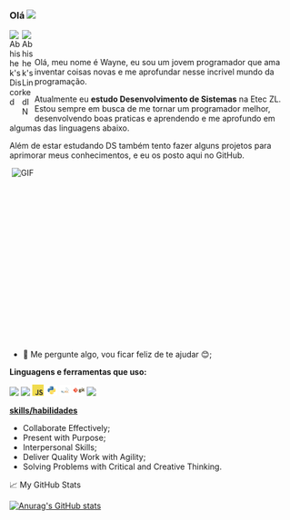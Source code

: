 ### Olá <img src="https://media.giphy.com/media/hvRJCLFzcasrR4ia7z/giphy.gif" width="25px">

<a href="https://discord.gg/K9PKeezCCm">
  <img align="left" alt="Abhishek's Discord" width="22px" src="https://raw.githubusercontent.com/peterthehan/peterthehan/master/assets/discord.svg" />
</a>
<a href="https://www.linkedin.com/in/wayne-andr%C3%A9-421004204/">
  <img align="left" alt="Abhishek's LinkedIN" width="22px" src="https://raw.githubusercontent.com/peterthehan/peterthehan/master/assets/linkedin.svg" />
</a>

<br><br>

Olá, meu nome é Wayne, eu sou um jovem programador que ama inventar coisas novas e me aprofundar nesse incrivel mundo da programação.

Atualmente eu **estudo Desenvolvimento de Sistemas** na Etec ZL.
Estou sempre em busca de me tornar um programador melhor, desenvolvendo boas praticas e aprendendo e me aprofundo em algumas das linguagens abaixo.

Além de estar estudando DS também tento fazer alguns projetos para aprimorar meus conhecimentos, e eu os posto aqui no GitHub.

  <img align="right" alt="GIF" src="https://github.com/abhisheknaiidu/abhisheknaiidu/blob/master/code.gif?raw=true" width="500" height="320" />
  
- 💬 Me pergunte algo, vou ficar feliz de te ajudar 😊;

**Linguagens e ferramentas que uso:** 

<code><img height="20" src="https://upload.wikimedia.org/wikipedia/commons/thumb/6/61/HTML5_logo_and_wordmark.svg/1200px-HTML5_logo_and_wordmark.svg.png"></code>
<code><img height="20" src="https://upload.wikimedia.org/wikipedia/commons/thumb/d/d5/CSS3_logo_and_wordmark.svg/1200px-CSS3_logo_and_wordmark.svg.png"></code>
<code><img height="20" src="https://raw.githubusercontent.com/github/explore/80688e429a7d4ef2fca1e82350fe8e3517d3494d/topics/javascript/javascript.png"></code>
<code><img height="20" src="https://raw.githubusercontent.com/github/explore/80688e429a7d4ef2fca1e82350fe8e3517d3494d/topics/python/python.png"></code>
<code><img height="20" src="https://raw.githubusercontent.com/github/explore/80688e429a7d4ef2fca1e82350fe8e3517d3494d/topics/mysql/mysql.png"></code>
<code><img height="20" src="https://raw.githubusercontent.com/github/explore/80688e429a7d4ef2fca1e82350fe8e3517d3494d/topics/git/git.png"></code>
<code><img height="20" src="https://res-1.cloudinary.com/crunchbase-production/image/upload/c_lpad,h_256,w_256,f_auto,q_auto:eco/v1397183645/50bf4fee6f1194cbd5064a4342c4ab75.png"></code>

[**skills/habilidades**](https://ptech.yourlearning.ibm.com/certificate/share/ffa2b56a56ewogICJvYmplY3RJZCIgOiAiSUxCLVdXWk1YWkpSWkdSWjZWVlkiLAogICJvYmplY3RUeXBlIiA6ICJBQ1RJVklUWSIsCiAgImxlYXJuZXJDTlVNIiA6ICIwNTAyNjNSRUciCn0e0ee0d5e90-10)

- Collaborate Effectively;
- Present with Purpose;
- Interpersonal Skills;  
- Deliver Quality Work with Agility; 
- Solving Problems with Critical and Creative Thinking.  

📈 My GitHub Stats

<p align="center"> 
  
  [![Anurag's GitHub stats](https://github-readme-stats.vercel.app/api?username=WayneRocha&theme=dark&show_icons=true)](https://github.com/anuraghazra/github-readme-stats)
